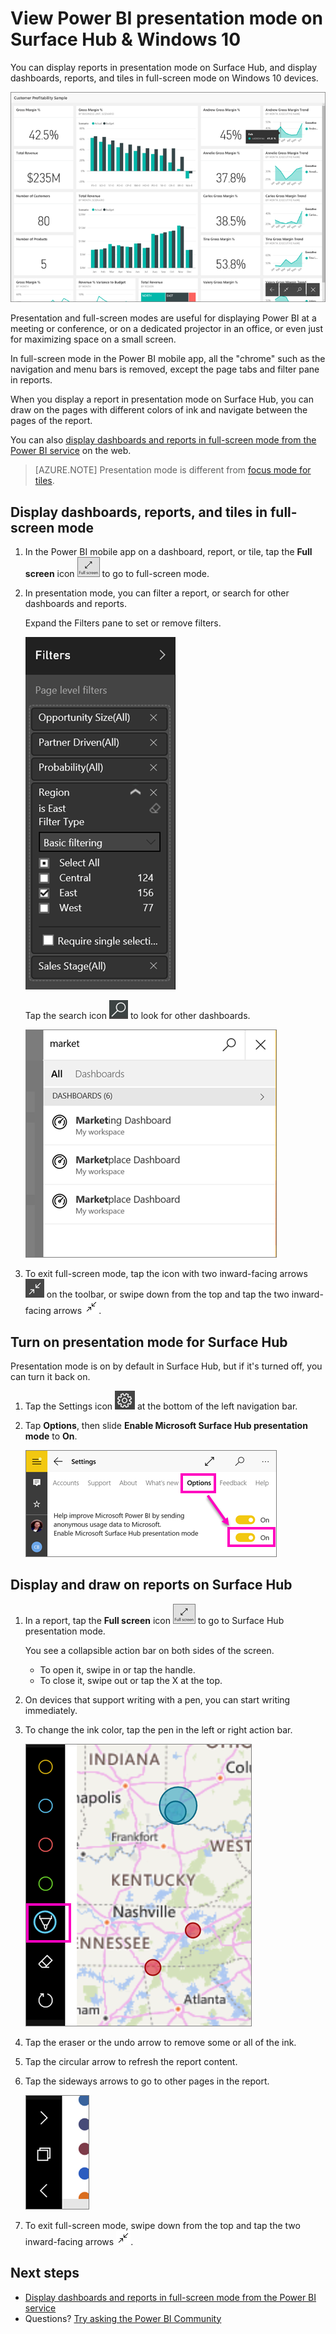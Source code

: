 <properties 
   pageTitle="View Power BI presentation mode on Surface Hub & Windows 10"
   description="Read about displaying Power BI reports in Surface Hub, and displaying Power BI dashboards, reports, and tiles in full-screen mode on Windows 10 devices."
   services="powerbi" 
   documentationCenter="" 
   authors="maggiesMSFT" 
   manager="erikre" 
   backup=""
   editor=""
   tags=""
   qualityFocus="no"
   qualityDate=""/>
 
<tags
   ms.service="powerbi"
   ms.devlang="NA"
   ms.topic="article"
   ms.tgt_pltfrm="NA"
   ms.workload="powerbi"
   ms.date="07/18/2017"
   ms.author="maggies"/>

# View Power BI presentation mode on Surface Hub & Windows 10

You can display reports in presentation mode on Surface Hub, and display dashboards, reports, and tiles in full-screen mode on Windows 10 devices. 

![Report in full-screen mode](media/powerbi-mobile-win10-app-presentation-mode/power-bi-presentation-mode.png)

Presentation and full-screen modes are useful for displaying Power BI at a meeting or conference, or on a dedicated projector in an office, or even just for maximizing space on a small screen. 

In full-screen mode in the Power BI mobile app, all the "chrome" such as the navigation and menu bars is removed, except the page tabs and filter pane in reports.

When you display a report in presentation mode on Surface Hub, you can draw on the pages with different colors of ink and navigate between the pages of the report.

You can also [display dashboards and reports in full-screen mode from the Power BI service](powerbi-service-dash-and-reports-fullscreen.md) on the web.

> [AZURE.NOTE] Presentation mode is different from [focus mode for tiles](powerbi-mobile-tiles-in-the-win10phone-app.md).

## Display dashboards, reports, and tiles in full-screen mode

1. In the Power BI mobile app on a dashboard, report, or tile, tap the **Full screen** icon ![Full screen icon](media/powerbi-mobile-win10-app-presentation-mode/power-bi-full-screen-icon.png) to go to full-screen mode.

2. In presentation mode, you can filter a report, or search for other dashboards and reports.

    Expand the Filters pane to set or remove filters.

    ![Filters pane](media/powerbi-mobile-win10-app-presentation-mode/power-bi-windows-10-presentation-filter.png)

     Tap the search icon ![Search icon](media/powerbi-mobile-win10-app-presentation-mode/power-bi-windows-10-presentation-search-icon.png) to look for other dashboards.

    ![Search results](media/powerbi-mobile-win10-app-presentation-mode/power-bi-windows-10-search.png)

4. To exit full-screen mode, tap the icon with two inward-facing arrows ![Exit full-screen mode](media/powerbi-mobile-win10-app-presentation-mode/power-bi-windows-10-exit-full-screen-icon.png) on the toolbar, or swipe down from the top and tap the two inward-facing arrows ![Exit full-screen mode](media/powerbi-mobile-win10-app-presentation-mode/power-bi-windows-10-exit-full-screen-hub-icon.png).

## Turn on presentation mode for Surface Hub

Presentation mode is on by default in Surface Hub, but if it's turned off, you can turn it back on.

1. Tap the Settings icon ![Settings icon](media/powerbi-mobile-win10-app-presentation-mode/power-bi-settings-icon.png) at the bottom of the left navigation bar.

2. Tap **Options**, then slide **Enable Microsoft Surface Hub presentation mode** to **On**.

    ![Turn on presentation mode](media/powerbi-mobile-win10-app-presentation-mode/power-bi-turn-on-presentation-mode.png)

## Display and draw on reports on Surface Hub

1. In a report, tap the **Full screen** icon ![Full screen icon](media/powerbi-mobile-win10-app-presentation-mode/power-bi-full-screen-icon.png) to go to Surface Hub presentation mode.

    You see a collapsible action bar on both sides of the screen. 

     -    To open it, swipe in or tap the handle.
     -    To close it, swipe out or tap the X at the top.

2. On devices that support writing with a pen, you can start writing immediately. 

3. To change the ink color, tap the pen in the left or right action bar.

    ![Surface hub ink](media/powerbi-mobile-win10-app-presentation-mode/power-bi-windows-10-surface-hub-ink.png)

3. Tap the eraser or the undo arrow to remove some or all of the ink.

4. Tap the circular arrow to refresh the report content.

4. Tap the sideways arrows to go to other pages in the report.

    ![Sideways arrows to other pages](media/powerbi-mobile-win10-app-presentation-mode/power-bi-windows-10-surface-hub-arrows.png)

2. To exit full-screen mode, swipe down from the top and tap the two inward-facing arrows ![](media/powerbi-mobile-win10-app-presentation-mode/power-bi-windows-10-exit-full-screen-hub-icon.png).

## Next steps

- [Display dashboards and reports in full-screen mode from the Power BI service](powerbi-service-dash-and-reports-fullscreen.md)
- Questions? [Try asking the Power BI Community](http://community.powerbi.com/)


